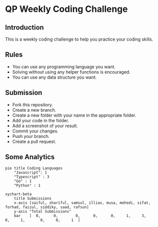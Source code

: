 # QP Weekly Coding Challenge

## Introduction

This is a weekly coding challenge to help you practice your coding skills.

## Rules

- You can use any programming language you want.
- Solving without using any helper functions is encouraged.
- You can use any data structure you want.

## Submission

- Fork this repository.
- Create a new branch.
- Create a new folder with your name in the appropriate folder.
- Add your code in the folder.
- Add a screenshot of your result.
- Commit your changes.
- Push your branch.
- Create a pull request.

## Some Analytics

```mermaid
pie title Coding Languages
    "Javascript": 1
    "Typescript" : 3
    "Go" : 1
    "Python" : 1
```

```mermaid
xychart-beta
    title Submissions
    x-axis [saiful, shariful, samsul, illias, musa, mehedi, sifat, forhad, faizul, siddiky, saad, rafsun]
    y-axis "Total Submissions"
    bar    [  0,      0,        0,      0,      0,     1,     3,       0,     1,       0,     0,     1  ]
```
